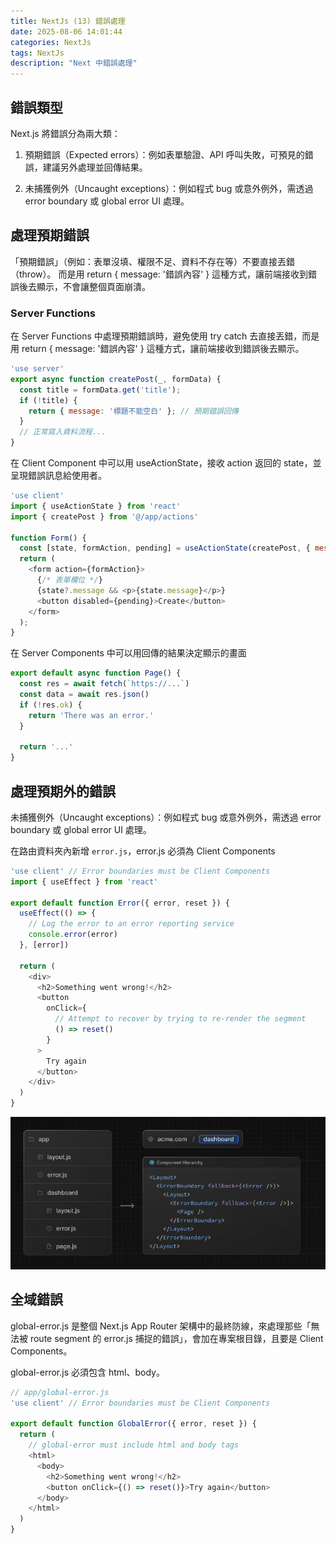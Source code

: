 ```yaml
---
title: NextJs (13) 錯誤處理
date: 2025-08-06 14:01:44
categories: NextJs
tags: NextJs
description: "Next 中錯誤處理"
---
```


## 錯誤類型

Next.js 將錯誤分為兩大類：

1. 預期錯誤（Expected errors）：例如表單驗證、API 呼叫失敗，可預見的錯誤，建議另外處理並回傳結果。

2. 未捕獲例外（Uncaught exceptions）：例如程式 bug 或意外例外，需透過 error boundary 或 global error UI 處理。

## 處理預期錯誤 

「預期錯誤」（例如：表單沒填、權限不足、資料不存在等）不要直接丟錯（throw）。
而是用 return { message: '錯誤內容' } 這種方式，讓前端接收到錯誤後去顯示，不會讓整個頁面崩潰。


### Server Functions

在 Server Functions 中處理預期錯誤時，避免使用 try catch 去直接丟錯，而是用 return { message: '錯誤內容' } 這種方式，讓前端接收到錯誤後去顯示。

```js
'use server'
export async function createPost(_, formData) {
  const title = formData.get('title');
  if (!title) {
    return { message: '標題不能空白' }; // 預期錯誤回傳
  }
  // 正常寫入資料流程...
}
```

在 Client Component 中可以用 useActionState，接收 action 返回的 state，並呈現錯誤訊息給使用者。

```js
'use client'
import { useActionState } from 'react'
import { createPost } from '@/app/actions'

function Form() {
  const [state, formAction, pending] = useActionState(createPost, { message: '' });
  return (
    <form action={formAction}>
      {/* 表單欄位 */}
      {state?.message && <p>{state.message}</p>}
      <button disabled={pending}>Create</button>
    </form>
  );
}
```

在 Server Components 中可以用回傳的結果決定顯示的畫面

```js
export default async function Page() {
  const res = await fetch(`https://...`)
  const data = await res.json()
  if (!res.ok) {
    return 'There was an error.'
  }
 
  return '...'
}
```

## 處理預期外的錯誤

未捕獲例外（Uncaught exceptions）：例如程式 bug 或意外例外，需透過 error boundary 或 global error UI 處理。

在路由資料夾內新增 `error.js`，error.js 必須為 Client Components

```js
'use client' // Error boundaries must be Client Components
import { useEffect } from 'react'

export default function Error({ error, reset }) {
  useEffect(() => {
    // Log the error to an error reporting service
    console.error(error)
  }, [error])
 
  return (
    <div>
      <h2>Something went wrong!</h2>
      <button
        onClick={
          // Attempt to recover by trying to re-render the segment
          () => reset()
        }
      >
        Try again
      </button>
    </div>
  )
}
```

![](../images/nextJs/next-23.png)

## 全域錯誤

global-error.js 是整個 Next.js App Router 架構中的最終防線，來處理那些「無法被 route segment 的 error.js 捕捉的錯誤」，會加在專案根目錄，且要是 Client Components。

global-error.js 必須包含 html、body。

```js
// app/global-error.js
'use client' // Error boundaries must be Client Components
 
export default function GlobalError({ error, reset }) {
  return (
    // global-error must include html and body tags
    <html>
      <body>
        <h2>Something went wrong!</h2>
        <button onClick={() => reset()}>Try again</button>
      </body>
    </html>
  )
}
```
